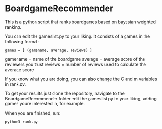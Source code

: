 # BoardgameRecommender

This is a python script that ranks boardgames based on bayesian weighted ranking.

You can edit the gameslist.py to your liking. It consists of a games in the following format:

`games = [
    (gamename, average, reviews)
    ]`

gamename = name of the boardgame
average = average score of the reviewers you trust
reviews = number of reviews used to calculate the average score

If you know what you are doing, you can also change the C and m variables in rank.py.

To get your results just clone the repository, navigate to the BoardgameRecommender folder edit the gameslist.py to your liking, adding games youre interested in, for example.

When you are finished, run:

`python3 rank.py`